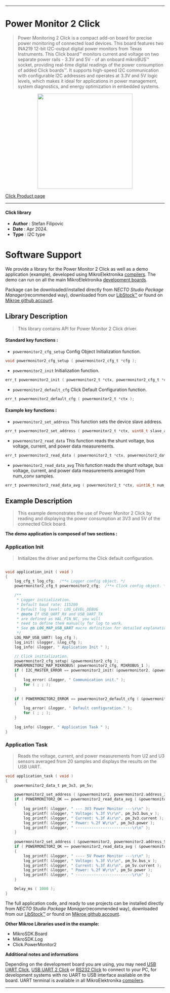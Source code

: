 
---
# Power Monitor 2 Click

> Power Monitoring 2 Click is a compact add-on board for precise power monitoring of connected load devices. This board features two INA219 12-bit I2C-output digital power monitors from Texas Instruments. This Click board™ monitors current and voltage on two separate power rails - 3.3V and 5V - of an onboard mikroBUS™ socket, providing real-time digital readings of the power consumption of added Click boards™. It supports high-speed I2C communication with configurable I2C addresses and operates at 3.3V and 5V logic levels, which makes it ideal for applications in power management, system diagnostics, and energy optimization in embedded systems.

<p align="center">
  <img src="https://download.mikroe.com/images/click_for_ide/powermonitor2_click.png" height=300px>
</p>

[Click Product page](https://www.mikroe.com/power-monitor-2-click)

---


#### Click library

- **Author**        : Stefan Filipovic
- **Date**          : Apr 2024.
- **Type**          : I2C type


# Software Support

We provide a library for the Power Monitor 2 Click
as well as a demo application (example), developed using MikroElektronika
[compilers](https://www.mikroe.com/necto-studio).
The demo can run on all the main MikroElektronika [development boards](https://www.mikroe.com/development-boards).

Package can be downloaded/installed directly from *NECTO Studio Package Manager*(recommended way), downloaded from our [LibStock&trade;](https://libstock.mikroe.com) or found on [Mikroe github account](https://github.com/MikroElektronika/mikrosdk_click_v2/tree/master/clicks).

## Library Description

> This library contains API for Power Monitor 2 Click driver.

#### Standard key functions :

- `powermonitor2_cfg_setup` Config Object Initialization function.
```c
void powermonitor2_cfg_setup ( powermonitor2_cfg_t *cfg );
```

- `powermonitor2_init` Initialization function.
```c
err_t powermonitor2_init ( powermonitor2_t *ctx, powermonitor2_cfg_t *cfg );
```

- `powermonitor2_default_cfg` Click Default Configuration function.
```c
err_t powermonitor2_default_cfg ( powermonitor2_t *ctx );
```

#### Example key functions :

- `powermonitor2_set_address` This function sets the device slave address.
```c
err_t powermonitor2_set_address ( powermonitor2_t *ctx, uint8_t slave_address );
```

- `powermonitor2_read_data` This function reads the shunt voltage, bus voltage, current, and power data measurements.
```c
err_t powermonitor2_read_data ( powermonitor2_t *ctx, powermonitor2_data_t *data_out );
```

- `powermonitor2_read_data_avg` This function reads the shunt voltage, bus voltage, current, and power data measurements averaged from num_conv samples.
```c
err_t powermonitor2_read_data_avg ( powermonitor2_t *ctx, uint16_t num_conv, powermonitor2_data_t *data_out );
```

## Example Description

> This example demonstrates the use of Power Monitor 2 Click by reading and displaying the power consumption at 3V3 and 5V of the connected Click board.

**The demo application is composed of two sections :**

### Application Init

> Initializes the driver and performs the Click default configuration.

```c

void application_init ( void )
{
    log_cfg_t log_cfg;  /**< Logger config object. */
    powermonitor2_cfg_t powermonitor2_cfg;  /**< Click config object. */

    /** 
     * Logger initialization.
     * Default baud rate: 115200
     * Default log level: LOG_LEVEL_DEBUG
     * @note If USB_UART_RX and USB_UART_TX 
     * are defined as HAL_PIN_NC, you will 
     * need to define them manually for log to work. 
     * See @b LOG_MAP_USB_UART macro definition for detailed explanation.
     */
    LOG_MAP_USB_UART( log_cfg );
    log_init( &logger, &log_cfg );
    log_info( &logger, " Application Init " );

    // Click initialization.
    powermonitor2_cfg_setup( &powermonitor2_cfg );
    POWERMONITOR2_MAP_MIKROBUS( powermonitor2_cfg, MIKROBUS_1 );
    if ( I2C_MASTER_ERROR == powermonitor2_init( &powermonitor2, &powermonitor2_cfg ) ) 
    {
        log_error( &logger, " Communication init." );
        for ( ; ; );
    }
    
    if ( POWERMONITOR2_ERROR == powermonitor2_default_cfg ( &powermonitor2 ) )
    {
        log_error( &logger, " Default configuration." );
        for ( ; ; );
    }
    
    log_info( &logger, " Application Task " );
}

```

### Application Task

> Reads the voltage, current, and power measurements from U2 and U3 sensors averaged from 20 samples and displays the results on the USB UART.

```c
void application_task ( void )
{
    powermonitor2_data_t pm_3v3, pm_5v;

    powermonitor2_set_address ( &powermonitor2, powermonitor2.address_3v3 );
    if ( POWERMONITOR2_OK == powermonitor2_read_data_avg ( &powermonitor2, POWERMONITOR2_DEFAULT_NUM_CONV, &pm_3v3 ) )
    {
        log_printf( &logger, " --- 3V3 Power Monitor ---\r\n" );
        log_printf( &logger, " Voltage: %.3f V\r\n", pm_3v3.bus_v );
        log_printf( &logger, " Current: %.3f A\r\n", pm_3v3.current );
        log_printf( &logger, " Power: %.2f W\r\n", pm_3v3.power );
        log_printf( &logger, " -------------------------\r\n" );
    }
    
    powermonitor2_set_address ( &powermonitor2, powermonitor2.address_5v );
    if ( POWERMONITOR2_OK == powermonitor2_read_data_avg ( &powermonitor2, POWERMONITOR2_DEFAULT_NUM_CONV, &pm_5v ) )
    {
        log_printf( &logger, " ---- 5V Power Monitor ---\r\n" );
        log_printf( &logger, " Voltage: %.3f V\r\n", pm_5v.bus_v );
        log_printf( &logger, " Current: %.3f A\r\n", pm_5v.current );
        log_printf( &logger, " Power: %.2f W\r\n", pm_5v.power );
        log_printf( &logger, " -------------------------\r\n" );
    }

    Delay_ms ( 1000 );
}
```

The full application code, and ready to use projects can be installed directly from *NECTO Studio Package Manager*(recommended way), downloaded from our [LibStock&trade;](https://libstock.mikroe.com) or found on [Mikroe github account](https://github.com/MikroElektronika/mikrosdk_click_v2/tree/master/clicks).

**Other Mikroe Libraries used in the example:**

- MikroSDK.Board
- MikroSDK.Log
- Click.PowerMonitor2

**Additional notes and informations**

Depending on the development board you are using, you may need
[USB UART Click](https://www.mikroe.com/usb-uart-click),
[USB UART 2 Click](https://www.mikroe.com/usb-uart-2-click) or
[RS232 Click](https://www.mikroe.com/rs232-click) to connect to your PC, for
development systems with no UART to USB interface available on the board. UART
terminal is available in all MikroElektronika
[compilers](https://shop.mikroe.com/compilers).

---

